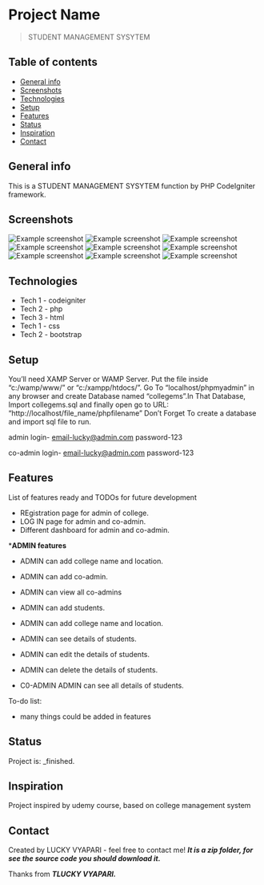 # Project Name
>STUDENT MANAGEMENT SYSYTEM

## Table of contents
* [General info](#general-info)
* [Screenshots](#screenshots)
* [Technologies](#technologies)
* [Setup](#setup)
* [Features](#features)
* [Status](#status)
* [Inspiration](#inspiration)
* [Contact](#contact)

## General info
This is a STUDENT MANAGEMENT SYSYTEM  function by PHP CodeIgniter framework.

## Screenshots
![Example screenshot](./img/Capture.jpeg)
![Example screenshot](./img/Capture1.jpeg)
![Example screenshot](./img/Capture2.jpeg)
![Example screenshot](./img/Capture3.jpeg)
![Example screenshot](./img/Capture4.jpeg)
![Example screenshot](./img/Capture5.jpeg)
![Example screenshot](./img/Capture6.jpeg)
![Example screenshot](./img/Capture7.jpeg)
![Example screenshot](./img/Capture8.jpeg)
## Technologies
* Tech 1 - codeigniter
* Tech 2 - php
* Tech 3 - html
* Tech 1 - css
* Tech 2 - bootstrap


## Setup

You’ll need XAMP Server or WAMP Server. Put the file inside “c:/wamp/www/” or “c:/xampp/htdocs/”. Go To “localhost/phpmyadmin” in any browser and create Database named “collegems”.In That Database, Import collegems.sql and finally open go to URL: “http://localhost/file_name/phpfilename”
Don’t Forget To create a database and import sql file to run.




admin login-
email-lucky@admin.com
password-123

co-admin login-
email-lucky@admin.com
password-123






## Features
List of features ready and TODOs for future development
* REgistration page for admin of college.
* LOG IN page for admin and co-admin.
* Different dashboard for admin and co-admin.



*****ADMIN features****
* ADMIN can add college name and location.
* ADMIN can add co-admin.
* ADMIN can view all co-admins
* ADMIN can add students.
* ADMIN can add college name and location.
* ADMIN can see details of students.
* ADMIN can edit the details of students.
* ADMIN can delete the details of students.



* C0-ADMIN ADMIN can see all details of students.



To-do list:
* many things could be added in features


## Status
Project is:  _finished.

## Inspiration
Project inspired by udemy course, based on college management system

## Contact
Created by LUCKY VYAPARI - feel free to contact me!
***It is a zip folder, for see the source code you should download it.***

Thanks from ***TLUCKY VYAPARI.***
